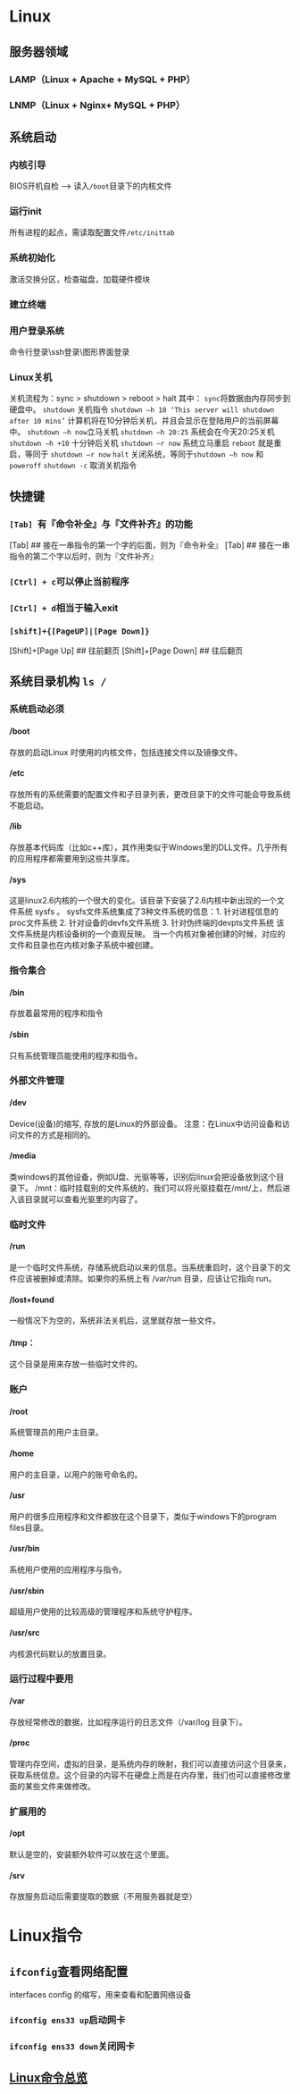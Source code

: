 # Linux
## 服务器领域
### LAMP（Linux + Apache + MySQL + PHP）
### LNMP（Linux + Nginx+ MySQL + PHP）

## 系统启动
### 内核引导
BIOS开机自检 —> 读入`/boot`目录下的内核文件
### 运行init
所有进程的起点，需读取配置文件`/etc/inittab`
### 系统初始化
激活交换分区，检查磁盘，加载硬件模块
### 建立终端
### 用户登录系统
命令行登录\ssh登录\图形界面登录
### Linux关机
关机流程为：sync > shutdown > reboot > halt
其中：
`sync`将数据由内存同步到硬盘中。
`shutdown` 关机指令
  `shutdown –h 10 ‘This server will shutdown after 10 mins’` 计算机将在10分钟后关机，并且会显示在登陆用户的当前屏幕中。
  `shutdown –h now`立马关机
  `shutdown –h 20:25` 系统会在今天20:25关机
  `shutdown –h +10` 十分钟后关机
  `shutdown –r now` 系统立马重启
`reboot` 就是重启，等同于 `shutdown –r now`
`halt` 关闭系统，等同于`shutdown –h now` 和 `poweroff`
`shutdown -c`  取消关机指令

## 快捷键
### `[Tab] `有『命令补全』与『文件补齐』的功能
[Tab]      ## 接在一串指令的第一个字的后面，则为『命令补全』
[Tab]      ## 接在一串指令的第二个字以后时，则为『文件补齐』
### `[Ctrl] + c`可以停止当前程序
### `[Ctrl] + d`相当于输入exit
### `[shift]+{[PageUP]|[Page Down]}`
[Shift]+[Page Up]    ## 往前翻页 
[Shift]+[Page Down]  ## 往后翻页


## 系统目录机构 `ls /`
### 系统启动必须
#### /boot
存放的启动Linux 时使用的内核文件，包括连接文件以及镜像文件。
#### /etc
存放所有的系统需要的配置文件和子目录列表，更改目录下的文件可能会导致系统不能启动。
#### /lib
存放基本代码库（比如c++库），其作用类似于Windows里的DLL文件。几乎所有的应用程序都需要用到这些共享库。
#### /sys
这是linux2.6内核的一个很大的变化。该目录下安装了2.6内核中新出现的一个文件系统 sysfs 。
sysfs文件系统集成了3种文件系统的信息：1. 针对进程信息的proc文件系统 2. 针对设备的devfs文件系统 3. 针对伪终端的devpts文件系统
该文件系统是内核设备树的一个直观反映。
当一个内核对象被创建的时候，对应的文件和目录也在内核对象子系统中被创建。

### 指令集合
#### /bin
存放着最常用的程序和指令
#### /sbin
只有系统管理员能使用的程序和指令。

### 外部文件管理
#### /dev
Device(设备)的缩写, 存放的是Linux的外部设备。
注意：在Linux中访问设备和访问文件的方式是相同的。
#### /media
类windows的其他设备，例如U盘、光驱等等，识别后linux会把设备放到这个目录下。
/mnt：临时挂载别的文件系统的，我们可以将光驱挂载在/mnt/上，然后进入该目录就可以查看光驱里的内容了。

### 临时文件
#### /run
是一个临时文件系统，存储系统启动以来的信息。当系统重启时，这个目录下的文件应该被删掉或清除。如果你的系统上有 /var/run 目录，应该让它指向 run。
#### /lost+found
一般情况下为空的，系统非法关机后，这里就存放一些文件。
#### /tmp：
这个目录是用来存放一些临时文件的。

### 账户
#### /root
系统管理员的用户主目录。
#### /home
用户的主目录，以用户的账号命名的。
#### /usr
用户的很多应用程序和文件都放在这个目录下，类似于windows下的program files目录。
#### /usr/bin
系统用户使用的应用程序与指令。
#### /usr/sbin
超级用户使用的比较高级的管理程序和系统守护程序。
#### /usr/src
内核源代码默认的放置目录。

### 运行过程中要用
#### /var
存放经常修改的数据，比如程序运行的日志文件（/var/log 目录下）。
#### /proc
管理内存空间，虚拟的目录，是系统内存的映射，我们可以直接访问这个目录来，获取系统信息。这个目录的内容不在硬盘上而是在内存里，我们也可以直接修改里面的某些文件来做修改。

### 扩展用的
#### /opt
默认是空的，安装额外软件可以放在这个里面。
#### /srv
存放服务启动后需要提取的数据（不用服务器就是空）

# Linux指令
## `ifconfig`查看网络配置
interfaces config 的缩写，用来查看和配置网络设备
### `ifconfig ens33 up`启动网卡
### `ifconfig ens33 down`关闭网卡

## [Linux命令总览](https://www.runoob.com/linux/linux-command-manual.html)

